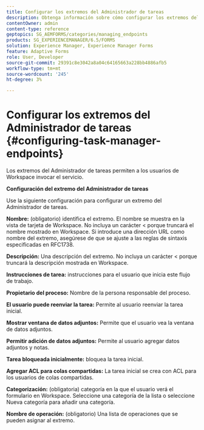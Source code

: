 ```yaml
---
title: Configurar los extremos del Administrador de tareas
description: Obtenga información sobre cómo configurar los extremos del Administrador de tareas para invocar el servicio. Se requieren diferentes configuraciones para configurar los extremos del Administrador de tareas.
contentOwner: admin
content-type: reference
geptopics: SG_AEMFORMS/categories/managing_endpoints
products: SG_EXPERIENCEMANAGER/6.5/FORMS
solution: Experience Manager, Experience Manager Forms
feature: Adaptive Forms
role: User, Developer
source-git-commit: 29391c8e3042a8a04c64165663a228bb4886afb5
workflow-type: tm+mt
source-wordcount: '245'
ht-degree: 3%

---
```


# Configurar los extremos del Administrador de tareas {#configuring-task-manager-endpoints}

Los extremos del Administrador de tareas permiten a los usuarios de Workspace invocar el servicio.

**Configuración del extremo del Administrador de tareas**

Use la siguiente configuración para configurar un extremo del Administrador de tareas.

**Nombre:** (obligatorio) identifica el extremo. El nombre se muestra en la vista de tarjeta de Workspace. No incluya un carácter &lt; porque truncará el nombre mostrado en Workspace. Si introduce una dirección URL como nombre del extremo, asegúrese de que se ajuste a las reglas de sintaxis especificadas en RFC1738.

**Descripción:** Una descripción del extremo. No incluya un carácter &lt; porque truncará la descripción mostrada en Workspace.

**Instrucciones de tarea:** instrucciones para el usuario que inicia este flujo de trabajo.

**Propietario del proceso:** Nombre de la persona responsable del proceso.

**El usuario puede reenviar la tarea:** Permite al usuario reenviar la tarea inicial.

**Mostrar ventana de datos adjuntos:** Permite que el usuario vea la ventana de datos adjuntos.

**Permitir adición de datos adjuntos:** Permite al usuario agregar datos adjuntos y notas.

**Tarea bloqueada inicialmente:** bloquea la tarea inicial.

**Agregar ACL para colas compartidas:** La tarea inicial se crea con ACL para los usuarios de colas compartidas.

**Categorización:** (obligatoria) categoría en la que el usuario verá el formulario en Workspace. Seleccione una categoría de la lista o seleccione Nueva categoría para añadir una categoría.

**Nombre de operación:** (obligatorio) Una lista de operaciones que se pueden asignar al extremo.
